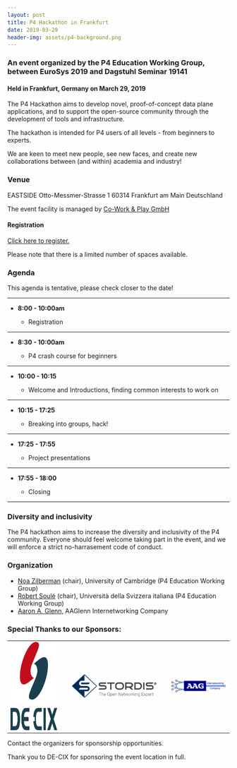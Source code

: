 ```yaml
---
layout: post
title: P4 Hackathon in Frankfurt
date: 2019-03-29
header-img: assets/p4-background.png
---
```


### An event organized by the P4 Education Working Group, between EuroSys 2019 and Dagstuhl Seminar 19141 
    
#### Held in Frankfurt, Germany on March 29, 2019

The P4 Hackathon aims to develop novel, proof-of-concept data plane applications, and to support the open-source community through the development of tools and infrastructure.

The hackathon is intended for P4 users of all levels - from beginners to experts. 

We are keen to meet new people, see new faces, and create new collaborations between (and within) academia and industry!

### Venue

EASTSIDE
Otto-Messmer-Strasse 1
60314 Frankfurt am Main
Deutschland

The event facility is managed by [Co-Work & Play GmbH](https://www.co-work-play.de)

#### Registration


[Click here to register.](https://www.eventbrite.com/e/p4-hackathon-day-in-frankfurt-tickets-56737305809)

Please note that there is a limited number of spaces available.


### Agenda

This agenda is tentative, please check closer to the date!

---

* __8:00 - 10:00am__

    * Registration 

---

* __8:30 - 10:00am__

    * P4 crash course for beginners 

---

* __10:00 - 10:15__
    
    * Welcome and Introductions, finding common interests to work on

---    
    
* __10:15 - 17:25__

    * Breaking into groups, hack!

---    
        
* __17:25 - 17:55__

    * Project presentations

----

        
* __17:55 - 18:00__

    * Closing

----

### Diversity and inclusivity


The P4 hackathon aims to increase the diversity and inclusivity of the P4 community. 
Everyone should feel welcome taking part in the event, and we will enforce a strict no-harrasement code of conduct.


### Organization

* [Noa Zilberman](https://www.cl.cam.ac.uk/~nz247/) (chair), University of Cambridge \(P4 Education Working Group\)
* [Robert Soul&eacute;](https://www.inf.usi.ch/faculty/soule/) (chair), Universit&agrave; della Svizzera italiana \(P4 Education Working Group\)
* [Aaron A. Glenn](http://aagico.com/), AAGlenn Internetworking Company

### Special Thanks to our Sponsors:


<table cellpadding="50">
<tr><td><a href="https://de-cix.net/"><img src="/assets/DE-CIX_Logo_2016_rgb.png" height="200" alt="DE-CIX" /></a></td><td>&nbsp;</td>
<td><a href="https://www.stordis.com/"><img src="/assets/Stordis_logo_flat_grey+slogan.png" width="400" alt="Stordis" /></a></td><td>&nbsp;</td>
<td><a href="http://aagico.com/"><img src="/assets/aagico_small.png" alt="AAGlenn Internetworking Company" /></a></td>
</tr>
</table>



Contact the organizers for sponsorship opportunities. 

Thank you to DE-CIX for sponsoring the event location in full.

